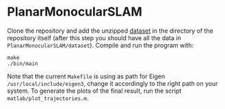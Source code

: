 # PlanarMonocularSLAM
Clone the repository and add the unzipped
[dataset](https://drive.google.com/open?id=1t0GJB9xKKzIJ7ibvVF2MYithinhRRJku)
in the directory of the
repository itself (after this step you should have all the data in
`PlanarMonocularSLAM/dataset`). Compile and run the program with:
~~~~
make
./bin/main
~~~~
Note that the current `Makefile` is using as path for Eigen
`/usr/local/include/eigen3`, change it accordingly to the right path on
your system.
To generate the plots of the final result, run the script `matlab/plot_trajectories.m`.
